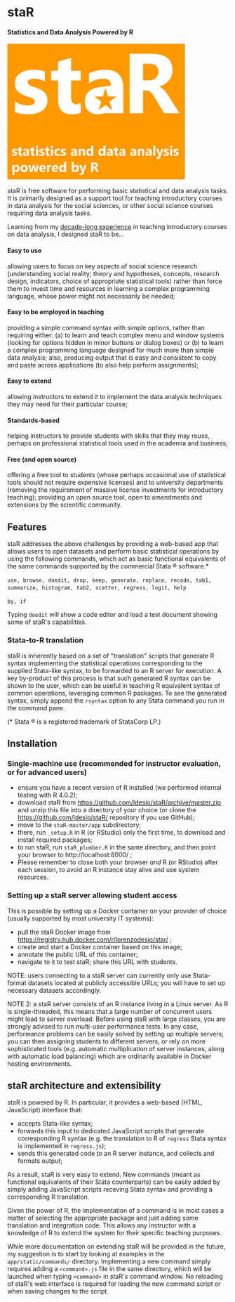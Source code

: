 # staR
#### Statistics and Data Analysis Powered by R

![staR - Statistics and Data Analysis powered by R](app/static/logo_splash_small.png)

staR is free software for performing basic statistical and data analysis tasks. It is primarily designed as a support tool for teaching introductory courses in data analysis for the social sciences, or other social science courses requiring data analysis tasks.

Learning from my [decade-long experience](http://docenti.luiss.it/desio/) in teaching introductory courses on data analysis, I designed staR to be...

#### Easy to use
allowing users to focus on key aspects of social science research (understanding social reality; theory and hypotheses, concepts, research design, indicators, choice of appropriate statistical tools) rather than force them to invest time and resources in learning a complex programming language, whose power might not necessarily be needed;
#### Easy to be employed in teaching
providing a simple command syntax with simple options, rather than requiring either: (a) to learn and teach complex menu and window systems (looking for options hidden in minor buttons or dialog boxes) or (b) to learn a complex programming language designed for much more than simple data analysis;
also, producing output that is easy and consistent to copy and paste across applications (to also help perform assignments);
#### Easy to extend
allowing instructors to extend it to implement the data analysis techniques they may need for their particular course;
#### Standards-based
helping instructors to provide students with skills that they may reuse, perhaps on professional statistical tools used in the academia and business;
#### Free (and open source)
offering a free tool to students (whose perhaps occasional use of statistical tools should not require expensive licenses) and to university departments (removing the requirement of massive license investments for introductory teaching);
providing an open source tool, open to amendments and extensions by the scientific community.

## Features
staR addresses the above challenges by providing a web-based app that allows users to open datasets and perform basic statistical operations by using the following commands, which act as basic functional equivalents of the same commands supported by the commercial Stata ® software.*

`use, browse, doedit, drop, keep, generate, replace, recode, tab1, summarize, histogram, tab2, scatter, regress, logit, help`

`by, if`

Typing `doedit` will show a code editor and load a test document showing some of staR's capabilities.

### Stata-to-R translation
staR is inherently based on a set of "translation" scripts that generate R syntax implementing the statistical operations corresponding to the supplied Stata-like syntax, to be forwarded to an R server for execution.
A key by-product of this process is that such generated R syntax can be shown to the user, which can be useful in teaching R equivalent syntax of common operations, leveraging common R packages.
To see the generated syntax, simply append the `rsyntax` option to any Stata command you run in the command pane.

(* Stata ® is a registered trademark of StataCorp LP.)

## Installation

### Single-machine use (recommended for instructor evaluation, or for advanced users)

* ensure you have a recent version of R installed (we performed internal testing with R 4.0.2);
* download staR from https://github.com/ldesio/staR/archive/master.zip and unzip this file into a directory of your choice
(or clone the https://github.com/ldesio/staR/ repository if you use GitHub);
* move to the `staR-master/app` subdirectory;
* there, run `_setup.R` in R (or RStudio) only the first time, to download and install required packages;
* to run staR, run `staR_plumber.R` in the same directory, and then point your browser to http://localhost:8000/ ;
* Please remember to close both your browser *and* R (or RStudio) after each session, to avoid an R instance stay alive and use system resources.

### Setting up a staR server allowing student access

This is possible by setting up a Docker container on your provider of choice (usually supported by most university IT systems):
* pull the staR Docker image from https://registry.hub.docker.com/r/lorenzodesio/star/ ;
* create and start a Docker container based on this image;
* annotate the public URL of this container;
* navigate to it to test staR; share this URL with students.

NOTE: users connecting to a staR server can currently only use Stata-format datasets located at publicly accessible URLs; you will have to set up necessary datasets accordingly.

NOTE 2: a staR server consists of an R instance living in a Linux server. As R is single-threaded, this means that a large number of concurrent users might lead to server overload. Before using staR with large classes, you are strongly advised to run multi-user performance tests. In any case, performance problems can be easily solved by setting up multiple servers; you can then assigning students to different servers, or rely on more sophisticated tools (e.g. automatic multiplication of server instances, along with automatic load balancing) which are ordinarily available in Docker hosting environments.

## staR architecture and extensibility
staR is powered by R. In particular, it provides a web-based (HTML, JavaScript) interface that:

* accepts Stata-like syntax;
* forwards this input to dedicated JavaScript scripts that generate corresponding R syntax (e.g. the translation to R of `regress` Stata syntax is implemented in `regress.js`);
* sends this generated code to an R server instance, and collects and formats output;

As a result, staR is very easy to extend. New commands (meant as functional equivalents of their Stata counterparts) can be easily added by simply adding JavaScript scripts receving Stata syntax and providing a corresponding R translation.

Given the power of R, the implementation of a command is in most cases a matter of selecting the appropriate package and just adding some translation and integration code. This allows any instructor with a knowledge of R to extend the system for their specific teaching purposes.

While more documentation on extending staR will be provided in the future, my suggestion is to start by looking at examples in the `app/static/commands/` directory. Implementing a new command simply requires adding a `<command>.js` file in the same directory, which will be launched when typing `<command>` in staR's command window. No reloading of staR's web interface is required for loading the new command script or when saving changes to the script.
